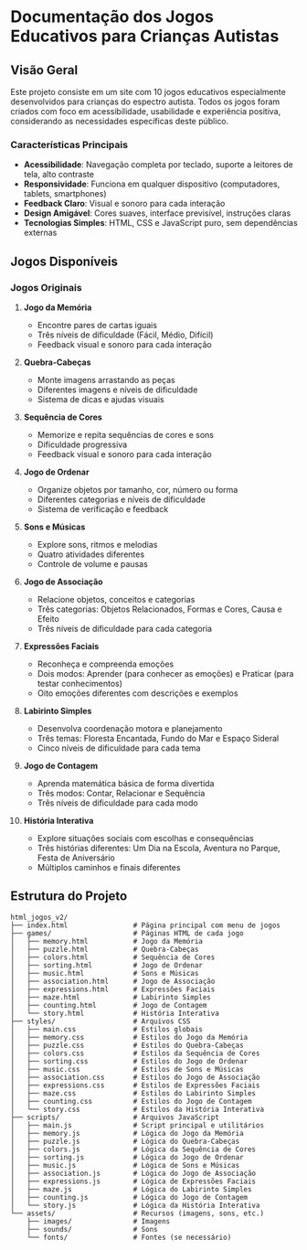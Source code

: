 # Documentação dos Jogos Educativos para Crianças Autistas

## Visão Geral

Este projeto consiste em um site com 10 jogos educativos especialmente desenvolvidos para crianças do espectro autista. Todos os jogos foram criados com foco em acessibilidade, usabilidade e experiência positiva, considerando as necessidades específicas deste público.

### Características Principais

- **Acessibilidade**: Navegação completa por teclado, suporte a leitores de tela, alto contraste
- **Responsividade**: Funciona em qualquer dispositivo (computadores, tablets, smartphones)
- **Feedback Claro**: Visual e sonoro para cada interação
- **Design Amigável**: Cores suaves, interface previsível, instruções claras
- **Tecnologias Simples**: HTML, CSS e JavaScript puro, sem dependências externas

## Jogos Disponíveis

### Jogos Originais

1. **Jogo da Memória**
   - Encontre pares de cartas iguais
   - Três níveis de dificuldade (Fácil, Médio, Difícil)
   - Feedback visual e sonoro para cada interação

2. **Quebra-Cabeças**
   - Monte imagens arrastando as peças
   - Diferentes imagens e níveis de dificuldade
   - Sistema de dicas e ajudas visuais

3. **Sequência de Cores**
   - Memorize e repita sequências de cores e sons
   - Dificuldade progressiva
   - Feedback visual e sonoro para cada interação

4. **Jogo de Ordenar**
   - Organize objetos por tamanho, cor, número ou forma
   - Diferentes categorias e níveis de dificuldade
   - Sistema de verificação e feedback

5. **Sons e Músicas**
   - Explore sons, ritmos e melodias
   - Quatro atividades diferentes
   - Controle de volume e pausas

6. **Jogo de Associação**
   - Relacione objetos, conceitos e categorias
   - Três categorias: Objetos Relacionados, Formas e Cores, Causa e Efeito
   - Três níveis de dificuldade para cada categoria

7. **Expressões Faciais**
   - Reconheça e compreenda emoções
   - Dois modos: Aprender (para conhecer as emoções) e Praticar (para testar conhecimentos)
   - Oito emoções diferentes com descrições e exemplos

8. **Labirinto Simples**
   - Desenvolva coordenação motora e planejamento
   - Três temas: Floresta Encantada, Fundo do Mar e Espaço Sideral
   - Cinco níveis de dificuldade para cada tema

9. **Jogo de Contagem**
   - Aprenda matemática básica de forma divertida
   - Três modos: Contar, Relacionar e Sequência
   - Três níveis de dificuldade para cada modo

10. **História Interativa**
    - Explore situações sociais com escolhas e consequências
    - Três histórias diferentes: Um Dia na Escola, Aventura no Parque, Festa de Aniversário
    - Múltiplos caminhos e finais diferentes

## Estrutura do Projeto

```
html_jogos_v2/
├── index.html                # Página principal com menu de jogos
├── games/                    # Páginas HTML de cada jogo
│   ├── memory.html           # Jogo da Memória
│   ├── puzzle.html           # Quebra-Cabeças
│   ├── colors.html           # Sequência de Cores
│   ├── sorting.html          # Jogo de Ordenar
│   ├── music.html            # Sons e Músicas
│   ├── association.html      # Jogo de Associação
│   ├── expressions.html      # Expressões Faciais
│   ├── maze.html             # Labirinto Simples
│   ├── counting.html         # Jogo de Contagem
│   └── story.html            # História Interativa
├── styles/                   # Arquivos CSS
│   ├── main.css              # Estilos globais
│   ├── memory.css            # Estilos do Jogo da Memória
│   ├── puzzle.css            # Estilos do Quebra-Cabeças
│   ├── colors.css            # Estilos da Sequência de Cores
│   ├── sorting.css           # Estilos do Jogo de Ordenar
│   ├── music.css             # Estilos de Sons e Músicas
│   ├── association.css       # Estilos do Jogo de Associação
│   ├── expressions.css       # Estilos de Expressões Faciais
│   ├── maze.css              # Estilos do Labirinto Simples
│   ├── counting.css          # Estilos do Jogo de Contagem
│   └── story.css             # Estilos da História Interativa
├── scripts/                  # Arquivos JavaScript
│   ├── main.js               # Script principal e utilitários
│   ├── memory.js             # Lógica do Jogo da Memória
│   ├── puzzle.js             # Lógica do Quebra-Cabeças
│   ├── colors.js             # Lógica da Sequência de Cores
│   ├── sorting.js            # Lógica do Jogo de Ordenar
│   ├── music.js              # Lógica de Sons e Músicas
│   ├── association.js        # Lógica do Jogo de Associação
│   ├── expressions.js        # Lógica de Expressões Faciais
│   ├── maze.js               # Lógica do Labirinto Simples
│   ├── counting.js           # Lógica do Jogo de Contagem
│   └── story.js              # Lógica da História Interativa
└── assets/                   # Recursos (imagens, sons, etc.)
    ├── images/               # Imagens
    ├── sounds/               # Sons
    └── fonts/                # Fontes (se necessário)


